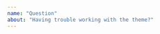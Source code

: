 ```yaml
---
name: "Question"
about: "Having trouble working with the theme?"
---
```


<!--
  Before opening a new issue please:

  - Verify you have the latest versions of Jekyll and Minimal Mistakes
    installed by running `bundle update`.
  - Thoroughly read the theme's documentation at
    https://github.com/webprotime/webprotime-jekyll-theme/docs/quick-start-guide/
  - Search all issues at https://github.com/webprotime/webprotime-jekyll-theme/issues 
    for solutions and to avoid duplication.
  - Ask for help at https://talk.jekyllrb.com/

  After exhausting these suggestions ask your question below.

  NOTE: Please provide a code repository, gist, code snippet, sample files, or
  screenshots to triage your issue.
-->
